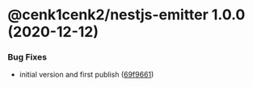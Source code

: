 # @cenk1cenk2/nestjs-emitter 1.0.0 (2020-12-12)


### Bug Fixes

* initial version and first publish ([69f9661](https://github.com/cenk1cenk2/nestjs-tools/commit/69f96619ac6f8dd32b045b6aa0c5c98557191915))
